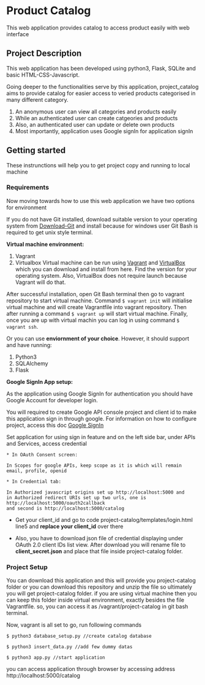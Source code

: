 # Product Catalog
This web application provides catalog to access product easily with web interface

## Project Description
This web application has been developed using python3, Flask, SQLite and basic HTML-CSS-Javascript.

Going deeper to the functionalities serve by this application, project_catalog aims to provide catalog for easier access to veried products categorised in many different category.
1. An anonymous user can view all categories and products easily
2. While an authenticated user can create catgeories and products
3. Also, an authenticated user can update or delete own products 
4. Most importantly, application uses Google signIn for application signIn

## Getting started
These instrunctions will help you to get project copy and running to local machine

### Requirements
Now moving towards how to use this web application we have two options for environment

If you do not have Git installed, download suitable version to your operating system from [Download-Git](https://git-scm.com/downloads) and install because for windows user Git Bash is required to get unix style terminal.

**Virtual machine environment:**

1. Vagrant
2. Virtualbox
Virtual machine can be run using [Vagrant](https://www.vagrantup.com/downloads.html "Vagrant") and [VirtualBox](https://www.virtualbox.org/wiki/Download_Old_Builds_5_1 "VirtualBox") which you can download and install from here. Find the version for your operating system. Also, VirtualBox does not require launch because Vagrant will do that. 

After successful installation, open Git Bash terminal then go to vagrant repository to start virtual machine. Command ```$ vagrant init``` will initialise virtual machine and will create Vagrantfile into vagrant repository. Then after running a command ```$ vagrant up``` will start virtual machine. Finally, once you are up with virtual machin you can log in using command ```$ vagrant ssh```.

Or you can use **enviornment of your choice**. However, it should support and have running:
1. Python3
2. SQLAlchemy
3. Flask

**Google SignIn App setup:**

As the application using Google SignIn for authentication you should have Google Account for developer login.

You will required to create Google API console project and client id to make this application sign in through google.
For information on how to configure project, access this doc [Google SignIn](https://developers.google.com/identity/sign-in/web/sign-in "Google SignIn configuration")

Set application for using sign in feature and on the left side bar, under APIs and Services, access credential

```
* In OAuth Consent screen:

In Scopes for google APIs, keep scope as it is which will remain email, profile, openid
```
```
* In Credential tab:

In Authorized javascript origins set up http://localhost:5000 and
in Authorized redirect URIs set up two urls, one is http://localhost:5000/oauth2callback
and second is http://localhost:5000/catalog
```

* Get your client_id and go to code project-catalog/templates/login.html line5 and **replace your client_id** over there

* Also, you have to download json file of credential displaying under OAuth 2.0 client IDs list view. After download you will rename file to **client_secret.json** and place that file inside project-catalog folder.

### Project Setup

You can download this application and this will provide you project-catalog folder or you can download this repository and unzip the file so ultimately you will get project-catalog folder.
if you are using virtual machine then you can keep this folder inside virtual environment, exactly besides the file Vagrantfile. so, you can access it as /vagrant/project-catalog in git bash terminal.

Now, vagrant is all set to go, run following commands
```
$ python3 database_setup.py //create catalog database

$ python3 insert_data.py //add few dummy datas

$ python3 app.py //start application
```

you can access application through browser by accessing address http://localhost:5000/catalog
